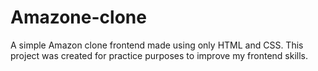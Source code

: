# Amazone-clone
A simple Amazon clone frontend made using only HTML and CSS.  This project was created for practice purposes to improve my frontend skills.
